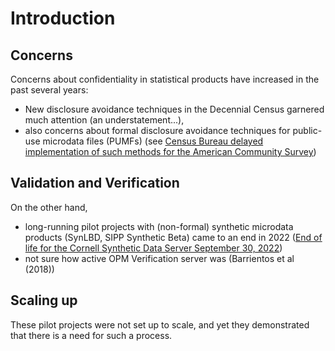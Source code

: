 
# Introduction

## Concerns

Concerns about confidentiality in statistical products have increased in the past several years:

- New disclosure avoidance techniques in the Decennial Census garnered much attention (an understatement...), 
- also concerns about formal disclosure avoidance techniques for public-use microdata files (PUMFs) (see [Census Bureau delayed implementation of such methods for the American Community Survey](https://www.census.gov/newsroom/blogs/random-samplings/2022/12/disclosure-avoidance-protections-acs.html))

## Validation and Verification

On the other hand, 

- long-running pilot projects with (non-formal) synthetic microdata products (SynLBD, SIPP Synthetic Beta) came to an end in 2022 ([End of life for the Cornell Synthetic Data Server September 30, 2022](https://web.archive.org/web/20230602202220/https://web.archive.org/web/20221130032540/https://www2.vrdc.cornell.edu/news/))
- not sure how active OPM Verification server was (Barrientos et al (2018))

## Scaling up

These pilot projects were not set up to scale, and yet they demonstrated that there is a need for such a process. 

